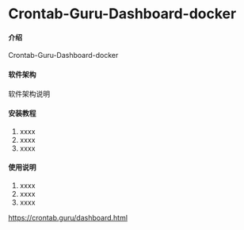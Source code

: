 # Crontab-Guru-Dashboard-docker

#### 介绍
Crontab-Guru-Dashboard-docker

#### 软件架构
软件架构说明


#### 安装教程

1.  xxxx
2.  xxxx
3.  xxxx

#### 使用说明

1.  xxxx
2.  xxxx
3.  xxxx

https://crontab.guru/dashboard.html